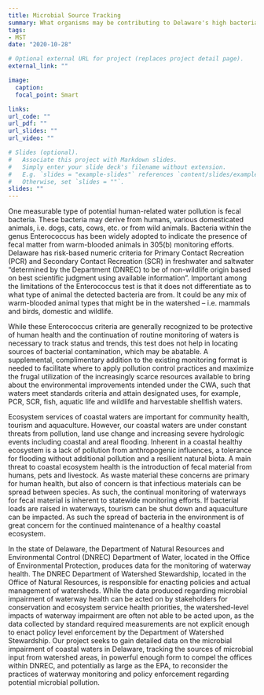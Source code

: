 ```yaml
---
title: Microbial Source Tracking
summary: What organisms may be contributing to Delaware's high bacterial loads?
tags:
- MST
date: "2020-10-28"

# Optional external URL for project (replaces project detail page).
external_link: ""

image:
  caption: 
  focal_point: Smart

links:
url_code: ""
url_pdf: ""
url_slides: ""
url_video: ""

# Slides (optional).
#   Associate this project with Markdown slides.
#   Simply enter your slide deck's filename without extension.
#   E.g. `slides = "example-slides"` references `content/slides/example-slides.md`.
#   Otherwise, set `slides = ""`.
slides: ""
---
```


One measurable type of potential human-related water pollution is fecal bacteria.  These bacteria may derive from humans, various domesticated animals, i.e. dogs, cats, cows, etc. or from wild animals.  Bacteria within the genus Enterococcus has been widely adopted to indicate the presence of fecal matter from warm-blooded animals in 305(b) monitoring efforts.  Delaware has risk-based numeric criteria for Primary Contact Recreation (PCR) and Secondary Contact Recreation (SCR) in freshwater and saltwater “determined by the Department (DNREC) to be of non-wildlife origin based on best scientific judgment using available information”.  Important among the limitations of the Enterococcus test is that it does not differentiate as to what type of animal the detected bacteria are from.  It could be any mix of warm-blooded animal types that might be in the watershed – i.e. mammals and birds, domestic and wildlife.

While these Enterococcus criteria are generally recognized to be protective of human health and the continuation of routine monitoring of waters is necessary to track status and trends, this test does not help in locating sources of bacterial contamination, which may be abatable.  A supplemental, complimentary addition to the existing monitoring format is needed to facilitate where to apply pollution control practices and maximize the frugal utilization of the increasingly scarce resources available to bring about the environmental improvements intended under the CWA, such that waters meet standards criteria and attain designated uses, for example, PCR, SCR, fish, aquatic life and wildlife and harvestable shellfish waters.

Ecosystem services of coastal waters are important for community health, tourism and aquaculture. However, our coastal waters are under constant threats from pollution, land use change and increasing severe hydrologic events including coastal and areal flooding.  Inherent in a coastal healthy ecosystem is a lack of pollution from anthropogenic influences, a tolerance for flooding without additional pollution and a resilient natural biota.  A main threat to coastal ecosystem health is the introduction of fecal material from humans, pets and livestock. As waste material these concerns are primary for human health, but also of concern is that infectious materials can be spread between species. As such, the continual monitoring of waterways for fecal material is inherent to statewide monitoring efforts. If bacterial loads are raised in waterways, tourism can be shut down and aquaculture can be impacted. As such the spread of bacteria in the environment is of great concern for the continued maintenance of a healthy coastal ecosystem.

In the state of Delaware, the Department of Natural Resources and Environmental Control (DNREC) Department of Water, located in the Office of Environmental Protection, produces data for the monitoring of waterway health. The DNREC Department of Watershed Stewardship, located in the Office of Natural Resources, is responsible for enacting policies and actual management of watersheds. While the data produced regarding microbial impairment of waterway health can be acted on by stakeholders for conservation and ecosystem service health priorities, the watershed-level impacts of waterway impairment are often not able to be acted upon, as the data collected by standard required measurements are not explicit enough to enact policy level enforcement by the Department of Watershed Stewardship. Our project seeks to gain detailed data on the microbial impairment of coastal waters in Delaware, tracking the sources of microbial input from watershed areas, in powerful enough form to compel the offices within DNREC, and potentially as large as the EPA, to reconsider the practices of waterway monitoring and policy enforcement regarding potential microbial pollution.
